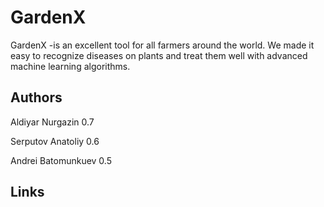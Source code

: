 # GardenX

GardenX -is an excellent tool for all farmers around the world. We made it easy to recognize diseases on plants and treat them well with advanced machine learning algorithms.

## Authors

Aldiyar Nurgazin 0.7

Serputov Anatoliy 0.6

Andrei Batomunkuev 0.5

## Links
